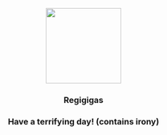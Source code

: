 <p align="center">
    <img src="https://raw.githubusercontent.com/PokeAPI/sprites/master/sprites/pokemon/486.png" width="150" height="150">
</p>
<h3 align="center"> <b>Regigigas</b></h3>
<h3 align="center">Have a terrifying day! (contains irony)</h3>
